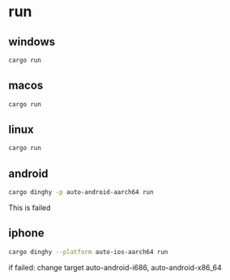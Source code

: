 # run
## windows
```bash
cargo run
```
## macos
```bash
cargo run
```
## linux
```bash
cargo run
```
## android
```bash
cargo dinghy -p auto-android-aarch64 run
```
This is failed
## iphone
```bash
cargo dinghy --platform auto-ios-aarch64 run
```

if failed:
  change target auto-android-i686, auto-android-x86_64

